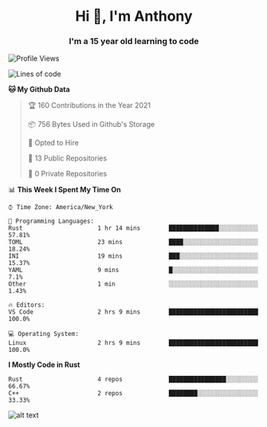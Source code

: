 <h1 align="center">Hi 👋, I'm Anthony</h1>
<h3 align="center">I'm a 15 year old learning to code</h3>

<!--START_SECTION:waka-->
![Profile Views](http://img.shields.io/badge/Profile%20Views-539-blue)

![Lines of code](https://img.shields.io/badge/From%20Hello%20World%20I%27ve%20Written-2051%20lines%20of%20code-blue)

**🐱 My Github Data** 

> 🏆 160 Contributions in the Year 2021
 > 
> 📦 756 Bytes Used in Github's Storage 
 > 
> 💼 Opted to Hire
 > 
> 📜 13 Public Repositories 
 > 
> 🔑 0 Private Repositories  
 > 
📊 **This Week I Spent My Time On** 

```text
⌚︎ Time Zone: America/New_York

💬 Programming Languages: 
Rust                     1 hr 14 mins        ██████████████░░░░░░░░░░░   57.81% 
TOML                     23 mins             ████░░░░░░░░░░░░░░░░░░░░░   18.24% 
INI                      19 mins             ███░░░░░░░░░░░░░░░░░░░░░░   15.37% 
YAML                     9 mins              █░░░░░░░░░░░░░░░░░░░░░░░░   7.1% 
Other                    1 min               ░░░░░░░░░░░░░░░░░░░░░░░░░   1.43%

🔥 Editors: 
VS Code                  2 hrs 9 mins        █████████████████████████   100.0%

💻 Operating System: 
Linux                    2 hrs 9 mins        █████████████████████████   100.0%

```

**I Mostly Code in Rust** 

```text
Rust                     4 repos             ████████████████░░░░░░░░░   66.67% 
C++                      2 repos             ████████░░░░░░░░░░░░░░░░░   33.33%

```



<!--END_SECTION:waka-->
![alt text](https://preview.redd.it/rzafowmhbxc31.png?auto=webp&s=164f5b0dbd484a440366a87a78ebad2d7acd2e4d)
